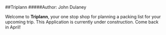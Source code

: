 ##Triplann
#####Author: John Dulaney

Welcome to **Triplann**, your one stop shop for planning a packing list for your upcoming trip. This Application is currently under construction. Come back in April!